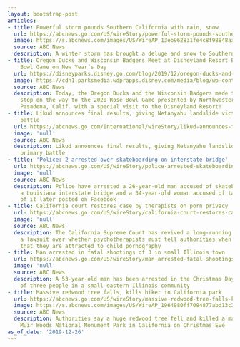 ```yaml
---
layout: bootstrap-post
articles:
- title: Powerful storm pounds Southern California with rain, snow
  url: https://abcnews.go.com/US/wireStory/powerful-storm-pounds-southern-california-rain-snow-67937878
  image: https://s.abcnews.com/images/US/WireAP_13eb962831fe4c8f98848aa944e89c9c_16x9_992.jpg
  source: ABC News
  description: A winter storm has brought a deluge and snow to Southern California
- title: Oregon Ducks and Wisconsin Badgers Meet at Disneyland Resort Before Rose
    Bowl Game on New Year’s Day
  url: https://disneyparks.disney.go.com/blog/2019/12/oregon-ducks-and-wisconsin-badgers-meet-at-disneyland-resort-before-rose-bowl-game-on-new-years-day/
  image: https://cdn1.parksmedia.wdprapps.disney.com/media/blog/wp-content/uploads/2019/12/mnbcgftrcexdsew23.jpg
  source: ABC News
  description: Today, the Oregon Ducks and the Wisconsin Badgers made their first
    stop on the way to the 2020 Rose Bowl Game presented by Northwestern Mutual in
    Pasadena, Calif. with a special visit to the Disneyland Resort!
- title: Likud announces final results, giving Netanyahu landslide victory in primary
    battle
  url: https://abcnews.go.com/International/wireStory/likud-announces-final-results-giving-netanyahu-landslide-victory-67937622
  image: 'null'
  source: ABC News
  description: Likud announces final results, giving Netanyahu landslide victory in
    primary battle
- title: 'Police: 2 arrested over skateboarding on interstate bridge'
  url: https://abcnews.go.com/US/wireStory/police-arrested-skateboarding-interstate-bridge-67937489
  image: 'null'
  source: ABC News
  description: Police have arrested a 26-year-old man accused of skateboarding on
    a Louisiana interstate bridge and a 34-year-old woman accused of taking a video
    of it later posted on Facebook
- title: California court restores case by therapists on porn privacy
  url: https://abcnews.go.com/US/wireStory/california-court-restores-case-therapists-porn-privacy-67937262
  image: 'null'
  source: ABC News
  description: The California Supreme Court has revived a long-running debate by reinstating
    a lawsuit over whether psychotherapists must tell authorities when patients report
    that they are attracted to child pornography
- title: Man arrested in fatal shootings of 3 in small Illinois town
  url: https://abcnews.go.com/US/wireStory/man-arrested-fatal-shootings-small-illinois-town-67937177
  image: 'null'
  source: ABC News
  description: A 53-year-old man has been arrested in the Christmas Day shootings
    of three people in a small eastern Illinois community
- title: Massive redwood tree falls, kills hiker in California park
  url: https://abcnews.go.com/US/wireStory/massive-redwood-tree-falls-kills-hiker-california-park-67937075
  image: https://s.abcnews.com/images/US/WireAP_1964980ff7094877abd13c33ffff62e1_16x9_992.jpg
  source: ABC News
  description: Authorities say a huge redwood tree fell and killed a man visiting
    Muir Woods National Monument Park in California on Christmas Eve
as_of_date: '2019-12-26'
---
```


